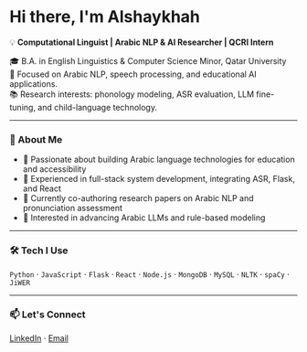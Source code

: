 # Hi there, I'm Alshaykhah 

💡 **Computational Linguist | Arabic NLP & AI Researcher | QCRI Intern**

🎓 B.A. in English Linguistics & Computer Science Minor, Qatar University  
🔬 Focused on Arabic NLP, speech processing, and educational AI applications.  
📚 Research interests: phonology modeling, ASR evaluation, LLM fine-tuning, and child-language technology.

---

### 🧠 About Me
- 💬 Passionate about building Arabic language technologies for education and accessibility  
- 🤖 Experienced in full-stack system development, integrating ASR, Flask, and React  
- 📝 Currently co-authoring research papers on Arabic NLP and pronunciation assessment  
- 🎯 Interested in advancing Arabic LLMs and rule-based modeling

---

### 🛠️ Tech I Use
`Python` · `JavaScript` · `Flask` · `React` · `Node.js` · `MongoDB` · `MySQL` · `NLTK` · `spaCy` · `JiWER`

---

### 📫 Let's Connect
[LinkedIn](www.linkedin.com/in/alshaykhah-alshammari-5a5201307) · [Email](mailto:alshshaikhaalsh@gmail.com)
